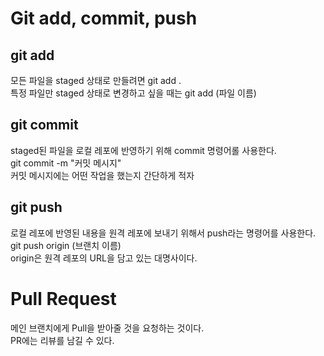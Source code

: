 <h1>Git add, commit, push </h1>
<h2>git add</h2>
모든 파일을 staged 상태로 만들려면 git add .<br>
특정 파일만 staged 상태로 변경하고 싶을 때는 git add (파일 이름) <br>

<h2>git commit</h2>
staged된 파일을 로컬 레포에 반영하기 위해 commit 명령어롤 사용한다. <br>
git commit -m "커밋 메시지"<br>
커밋 메시지에는 어떤 작업을 했는지 간단하게 적자<br>

<h2>git push</h2>
로컬 레포에 반영된 내용을 원격 레포에 보내기 위해서 push라는 명령어를 사용한다.<br>
git push origin (브랜치 이름)<br>
origin은 원격 레포의 URL을 담고 있는 대명사이다.

<h1>Pull Request</h1>
메인 브랜치에게 Pull을 받아줄 것을 요청하는 것이다.<br>
PR에는 리뷰를 남길 수 있다.<br>

